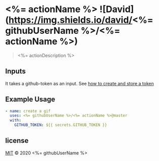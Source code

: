 # <%= actionName %> ![David](https://img.shields.io/david/<%= githubUserName %>/<%= actionName %>)

> <%= actionDescription %>





## Inputs
It takes a github-token as an input. See [how to create and store a token](https://docs.github.com/en/actions/configuring-and-managing-workflows/creating-and-storing-encrypted-secrets)

## Example Usage

```yml
- name: create a gif
  uses: <%= githubUserName %>/<%= actionName %>@master
  with:
    GITHUB_TOKEN: ${{ secrets.GITHUB_TOKEN }}
```

## license

[MIT](/LICENSE) &copy; 2020 <%= githubUserName %>
